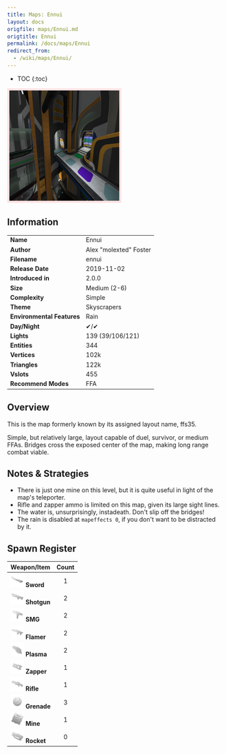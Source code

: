 ```yaml
---
title: Maps: Ennui
layout: docs
origfile: maps/Ennui.md
origtitle: Ennui
permalink: /docs/maps/Ennui
redirect_from:
  - /wiki/maps/Ennui/
---
```

* TOC
{:toc}
<img style='border:5px solid #ffe0e0e0' src="../images/maps/ennui/ennui.png" width="256px" />

## Information

|                            |                                      |
|----------------------------|--------------------------------------|
| **Name**                   | Ennui                                |
| **Author**                 | Alex "molexted" Foster               |
| **Filename**               | ennui                                |
| **Release Date**           | 2019-11-02                           |
| **Introduced in**          | 2.0.0                                |
| **Size**                   | Medium (2-6)                         |
| **Complexity**             | Simple                               |
| **Theme**                  | Skyscrapers                          |
| **Environmental Features** | Rain                                 |
| **Day/Night**              | ✔/✔                                  |
| **Lights**                 | 139 (39/106/121)                     |
| **Entities**               | 344                                  |
| **Vertices**               | 102k                                 |
| **Triangles**              | 122k                                 |
| **Vslots**                 | 455                                  |
| **Recommend Modes**        | FFA                                  |

## Overview
This is the map formerly known by its assigned layout name, ffs35.

Simple, but relatively large, layout capable of duel, survivor, or medium FFAs. Bridges cross the exposed center of the map, making long range combat viable.


## Notes & Strategies

- There is just one mine on this level, but it is quite useful in light of the map's teleporter.
- Rifle and zapper ammo is limited on this map, given its large sight lines.
- The water is, unsurprisingly, instadeath. Don't slip off the bridges!
- The rain is disabled at `mapeffects 0`, if you don't want to be distracted by it.

## Spawn Register

| Weapon/Item                                                         | Count |
|---------------------------------------------------------------------|:-----:|
| <img src="../images/weapons/sword.png" width="32px"/> **Sword**     |   1   |
| <img src="../images/weapons/shotgun.png" width="32px"/> **Shotgun** |   2   |
| <img src="../images/weapons/smg.png" width="32px"/> **SMG**         |   2   |
| <img src="../images/weapons/flamer.png" width="32px"/> **Flamer**   |   2   |
| <img src="../images/weapons/plasma.png" width="32px"/> **Plasma**   |   2   |
| <img src="../images/weapons/zapper.png" width="32px"/> **Zapper**   |   1   |
| <img src="../images/weapons/rifle.png" width="32px"/> **Rifle**     |   1   |
| <img src="../images/weapons/grenade.png" width="32px"/> **Grenade** |   3   |
| <img src="../images/weapons/mine.png" width="32px"/> **Mine**       |   1   |
| <img src="../images/weapons/rocket.png" width="32px"/> **Rocket**   |   0   |
